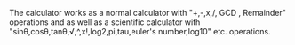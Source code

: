 The calculator works as a normal calculator with "+,-,x,/, GCD , Remainder" operations and 
as well as a scientific calculator with "sinθ,cosθ,tanθ,√,^,x!,log2,pi,tau,euler's number,log10" etc. operations.
